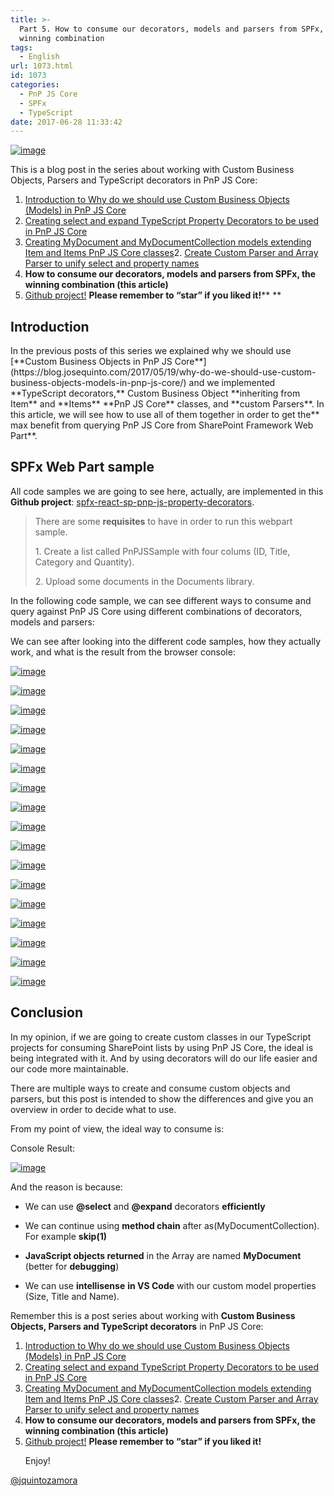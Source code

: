 ```yaml
---
title: >-
  Part 5. How to consume our decorators, models and parsers from SPFx, the
  winning combination
tags:
  - English
url: 1073.html
id: 1073
categories:
  - PnP JS Core
  - SPFx
  - TypeScript
date: 2017-06-28 11:33:42
---
```


[![image](https://blog.josequinto.com/wp-content/uploads/2017/06/image_thumb-4.png "image")](https://blog.josequinto.com/wp-content/uploads/2017/06/image-4.png)

This is a blog post in the series about working with Custom Business Objects, Parsers and TypeScript decorators in PnP JS Core:

1.  [Introduction to Why do we should use Custom Business Objects (Models) in PnP JS Core](https://blog.josequinto.com/2017/05/19/why-do-we-should-use-custom-business-objects-models-in-pnp-js-core/) <li>[Creating select and expand TypeScript Property Decorators to be used in PnP JS Core](https://blog.josequinto.com/2017/05/29/creating-select-and-expand-typescript-property-decorators-to-be-used-in-pnp-js-core/) <li>[Creating MyDocument and MyDocumentCollection models extending Item and Items PnP JS Core classes](https://blog.josequinto.com/2017/06/15/creating-mydocument-and-mydocumentcollection-models-extending-item-and-items-pnp-js-core-classes/)2.  [Create Custom Parser and Array Parser to unify select and property names](https://blog.josequinto.com/2017/06/28/create-custom-parser-and-array-parser-to-generate-query-and-property-names-in-pnp-js-core/)
3.  **How to consume our decorators, models and parsers from SPFx, the winning combination (this article)** <li>[Github project!](https://github.com/jquintozamora/spfx-react-sp-pnp-js-property-decorators) **Please remember to “star” if you liked it!****
**

## Introduction
<p>In the previous posts of this series we explained why we should use [**Custom Business Objects in PnP JS Core**](https://blog.josequinto.com/2017/05/19/why-do-we-should-use-custom-business-objects-models-in-pnp-js-core/) and we implemented **TypeScript decorators,** Custom Business Object **inheriting from Item** and **Items** **PnP JS Core** classes, and **custom Parsers**. In this article, we will see how to use all of them together in order to get the** max benefit from querying PnP JS Core from SharePoint Framework Web Part**.

## SPFx Web Part sample

All code samples we are going to see here, actually, are implemented in this **Github project**: [spfx-react-sp-pnp-js-property-decorators](https://github.com/jquintozamora/spfx-react-sp-pnp-js-property-decorators "https://github.com/jquintozamora/spfx-react-sp-pnp-js-property-decorators").
> There are some **requisites** to have in order to run this webpart sample. 
> 
> 1\. Create a list called PnPJSSample with four colums (ID, Title, Category and Quantity).
> 
> 2\. Upload some documents in the Documents library.

In the following code sample, we can see different ways to consume and query against PnP JS Core using different combinations of decorators, models and parsers:

<script src="https://gist.github.com/jquintozamora/c5ed551b7e72e8fc31d0dd322a1ad041.js"></script>

We can see after looking into the different code samples, how they actually work, and what is the result from the browser console:

[![image](https://blog.josequinto.com/wp-content/uploads/2017/06/image_thumb-5.png "image")](https://blog.josequinto.com/wp-content/uploads/2017/06/image-5.png)

[![image](https://blog.josequinto.com/wp-content/uploads/2017/06/image_thumb-6.png "image")](https://blog.josequinto.com/wp-content/uploads/2017/06/image-6.png)

[![image](https://blog.josequinto.com/wp-content/uploads/2017/06/image_thumb-7.png "image")](https://blog.josequinto.com/wp-content/uploads/2017/06/image-7.png)

[![image](https://blog.josequinto.com/wp-content/uploads/2017/06/image_thumb-8.png "image")](https://blog.josequinto.com/wp-content/uploads/2017/06/image-8.png)

[![image](https://blog.josequinto.com/wp-content/uploads/2017/06/image_thumb-9.png "image")](https://blog.josequinto.com/wp-content/uploads/2017/06/image-9.png)

[![image](https://blog.josequinto.com/wp-content/uploads/2017/06/image_thumb-10.png "image")](https://blog.josequinto.com/wp-content/uploads/2017/06/image-10.png)

[![image](https://blog.josequinto.com/wp-content/uploads/2017/06/image_thumb-11.png "image")](https://blog.josequinto.com/wp-content/uploads/2017/06/image-11.png)

[![image](https://blog.josequinto.com/wp-content/uploads/2017/06/image_thumb-12.png "image")](https://blog.josequinto.com/wp-content/uploads/2017/06/image-12.png)

[![image](https://blog.josequinto.com/wp-content/uploads/2017/06/image_thumb-13.png "image")](https://blog.josequinto.com/wp-content/uploads/2017/06/image-13.png)

[![image](https://blog.josequinto.com/wp-content/uploads/2017/06/image_thumb-14.png "image")](https://blog.josequinto.com/wp-content/uploads/2017/06/image-14.png)

[![image](https://blog.josequinto.com/wp-content/uploads/2017/06/image_thumb-15.png "image")](https://blog.josequinto.com/wp-content/uploads/2017/06/image-15.png)

[![image](https://blog.josequinto.com/wp-content/uploads/2017/06/image_thumb-16.png "image")](https://blog.josequinto.com/wp-content/uploads/2017/06/image-16.png)

[![image](https://blog.josequinto.com/wp-content/uploads/2017/06/image_thumb-17.png "image")](https://blog.josequinto.com/wp-content/uploads/2017/06/image-17.png)

[![image](https://blog.josequinto.com/wp-content/uploads/2017/06/image_thumb-18.png "image")](https://blog.josequinto.com/wp-content/uploads/2017/06/image-18.png)

[![image](https://blog.josequinto.com/wp-content/uploads/2017/06/image_thumb-19.png "image")](https://blog.josequinto.com/wp-content/uploads/2017/06/image-19.png)

[![image](https://blog.josequinto.com/wp-content/uploads/2017/06/image_thumb-20.png "image")](https://blog.josequinto.com/wp-content/uploads/2017/06/image-20.png)

[![image](https://blog.josequinto.com/wp-content/uploads/2017/06/image_thumb-21.png "image")](https://blog.josequinto.com/wp-content/uploads/2017/06/image-21.png)

## Conclusion

In my opinion, if we are going to create custom classes in our TypeScript projects for consuming SharePoint lists by using PnP JS Core, the ideal is being integrated with it. And by using decorators will do our life easier and our code more maintainable. 

There are multiple ways to create and consume custom objects and parsers, but this post is intended to show the differences and give you an overview in order to decide what to use. 

From my point of view, the ideal way to consume is:

<script src="https://gist.github.com/jquintozamora/c321d9dc77591ed75e259f52c5377fc8.js"></script>

Console Result:

[![image](https://blog.josequinto.com/wp-content/uploads/2017/06/image_thumb-22.png "image")](https://blog.josequinto.com/wp-content/uploads/2017/06/image-22.png)

And the reason is because:

- We can use **@select** and **@expand** decorators **efficiently**

- We can continue using **method chain** after as(MyDocumentCollection). For example **skip(1)**

- **JavaScript objects returned** in the Array are named **MyDocument** (better for **debugging**)

- We can use **intellisense** **in VS Code** with our custom model properties (Size, Title and Name).

Remember this is a post series about working with **Custom Business Objects, Parsers and TypeScript decorators** in PnP JS Core:

1.  [Introduction to Why do we should use Custom Business Objects (Models) in PnP JS Core](https://blog.josequinto.com/2017/05/19/why-do-we-should-use-custom-business-objects-models-in-pnp-js-core/) <li>[Creating select and expand TypeScript Property Decorators to be used in PnP JS Core](https://blog.josequinto.com/2017/05/29/creating-select-and-expand-typescript-property-decorators-to-be-used-in-pnp-js-core/)<li>[Creating MyDocument and MyDocumentCollection models extending Item and Items PnP JS Core classes](https://blog.josequinto.com/2017/06/15/creating-mydocument-and-mydocumentcollection-models-extending-item-and-items-pnp-js-core-classes/)2.  [Create Custom Parser and Array Parser to unify select and property names](https://blog.josequinto.com/2017/06/28/create-custom-parser-and-array-parser-to-generate-query-and-property-names-in-pnp-js-core/)
3.  **How to consume our decorators, models and parsers from SPFx, the winning combination (this article)**<li>[Github project!](https://github.com/jquintozamora/spfx-react-sp-pnp-js-property-decorators) **Please remember to “star” if you liked it!**<p>
Enjoy!

[@jquintozamora](https://twitter.com/jquintozamora)